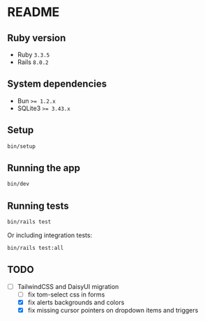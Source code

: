 # README

## Ruby version

- Ruby `3.3.5`
- Rails `8.0.2`

## System dependencies

- Bun `>= 1.2.x`
- SQLite3 `>= 3.43.x`

## Setup

```bash
bin/setup
```

## Running the app

```bash
bin/dev
```

## Running tests

```bash
bin/rails test
```

Or including integration tests:

```bash
bin/rails test:all
```

## TODO

- [ ] TailwindCSS and DaisyUI migration
  - [ ] fix tom-select css in forms
  - [x] fix alerts backgrounds and colors
  - [x] fix missing cursor pointers on dropdown items and triggers

